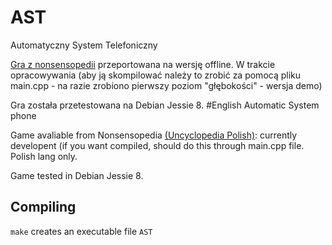 # AST
Automatyczny System Telefoniczny

[Gra z nonsensopedii](http://nonsensopedia.wikia.com/wiki/Gra:Telefon) przeportowana na wersję offline. W trakcie opracowywania (aby ją skompilować należy to zrobić za pomocą pliku main.cpp - na razie zrobiono pierwszy poziom "głębokości" - wersja demo)


Gra została przetestowana na Debian Jessie 8.
#English
Automatic System phone

Game avaliable from Nonsensopedia [(Uncyclopedia Polish)](http://nonsensopedia.wikia.com/wiki/Gra:Telefon): currently developent (if you want compiled, should do this through main.cpp file. Polish lang only.

Game tested in Debian Jessie 8.

## Compiling
`make` creates an executable file `AST`